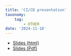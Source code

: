 ```yaml
---
title: 'CI/CD presentation'
taxonomy:
    tag:
        - OTHER
date: '2024-11-18'
---
```


- [Slides (html)](./slides/index.html)
- [Slides (Pdf)](./slides/slides.pdf)
